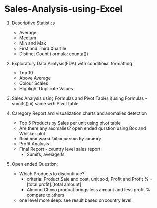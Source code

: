 # Sales-Analysis-using-Excel
1. Descriptive Statistics
	- Average
	- Medium
	- Min and Max
	- First and Third Quartile
	- Distinct Count (formula: counta())

2. Exploratory Data Analysis(EDA) with conditional formatting
	- Top 10
	- Above Average
	- Colour Scales
	- Highlight Duplicate Values

3. Sales Analysis using Formulas and Pivot Tables
	i)using Formulas
		- sumifs() 
	ii) same with Pivot table

4. Caregory Report and visualization charts and anomalies detection
	- Top 5 Products by Sales per unit using pivot table
	- Are there any anomalies? open ended question using Box and Whisker plot
	- Best and worst Sales person by country	
	- Profit Analysis
	- Final Report - country level sales report
		- Sumifs, averageifs

5. Open ended Question: 
	- Which Products to discontinue?
		- criteria: Product Sale and cost, unit sold, Profit and Profit % = [total profit]/[total amount]
		- Almond Choco product brings less amount and less profit % compare to others
	- one level more deep: see result based on country level
